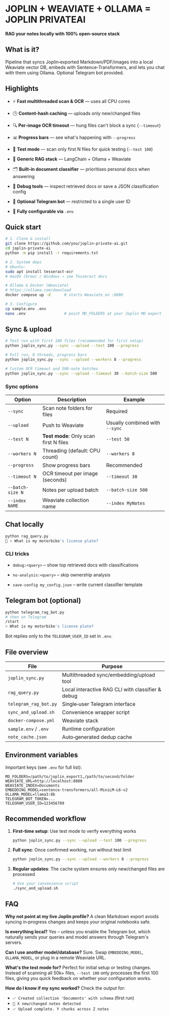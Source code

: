 # JOPLIN + WEAVIATE + OLLAMA = JOPLIN PRIVATEAI

**RAG your notes locally with 100% open‑source stack**

## What is it?

Pipeline that syncs Joplin‑exported Markdown/PDF/images into a local Weaviate vector DB, embeds with Sentence‑Transformers, and lets you chat with them using Ollama. Optional Telegram bot provided.

## Highlights

- ⚡ **Fast multithreaded scan & OCR** — uses all CPU cores
    
- 🕒 **Content‑hash caching** — uploads only new/changed files
    
- 🔍 **Per‑image OCR timeout** — hung files can't block a sync (`--timeout`)
    
- 📊 **Progress bars** — see what's happening with `--progress`
    
- 🧪 **Test mode** — scan only first N files for quick testing (`--test 100`)
    
- 🧠 **Generic RAG stack** — LangChain + Ollama + Weaviate
    
- 🗂️ **Built‑in document classifier** — prioritises personal docs when answering
    
- 🐞 **Debug tools** — inspect retrieved docs or save a JSON classification config
    
- 📱 **Optional Telegram bot** — restricted to a single user ID
    
- 🔧 **Fully configurable via** `.env`
    

## Quick start

```bash
# 1. Clone & install
git clone https://github.com/you/joplin-private-ai.git
cd joplin-private-ai
python -m pip install -r requirements.txt

# 2. System deps
# Ubuntu:
sudo apt install tesseract-ocr
# macOS (brew) / Windows → see Tesseract docs

# Ollama & Docker (Weaviate)
# https://ollama.com/download
docker compose up -d      # starts Weaviate on :8080

# 3. Configure
cp sample.env .env
nano .env                 # point MD_FOLDERS at your Joplin MD export
```

## Sync & upload

```bash
# Test run with first 100 files (recommended for first setup)
python joplin_sync.py --sync --upload --test 100 --progress

# Full run, 8 threads, progress bars
python joplin_sync.py --sync --upload --workers 8 --progress

# Custom OCR timeout and 500‑note batches
python joplin_sync.py --sync --upload --timeout 30 --batch-size 500
```

### Sync options

| Option | Description | Example |
| --- | --- | --- |
| `--sync` | Scan note folders for files | Required |
| `--upload` | Push to Weaviate | Usually combined with `--sync` |
| `--test N` | **Test mode**: Only scan first N files | `--test 50` |
| `--workers N` | Threading (default: CPU count) | `--workers 8` |
| `--progress` | Show progress bars | Recommended |
| `--timeout N` | OCR timeout per image (seconds) | `--timeout 30` |
| `--batch-size N` | Notes per upload batch | `--batch-size 500` |
| `--index NAME` | Weaviate collection name | `--index MyNotes` |

## Chat locally

```bash
python rag_query.py
🧠 > What is my motorbike's license plate?
```

### CLI tricks

- `debug:<query>` – show top retrieved docs with classifications
    
- `no-analysis:<query>` – skip ownership analysis
    
- `save-config my_config.json` – write current classifier template
    

## Telegram bot (optional)

```bash
python telegram_rag_bot.py
# then on Telegram
/start
> What is my motorbike's license plate?
```

Bot replies only to the `TELEGRAM_USER_ID` set in `.env`.

## File overview

| File | Purpose |
| --- | --- |
| `joplin_sync.py` | Multithreaded sync/embedding/upload tool |
| `rag_query.py` | Local interactive RAG CLI with classifier & debug |
| `telegram_rag_bot.py` | Single‑user Telegram interface |
| `sync_and_upload.sh` | Convenience wrapper script |
| `docker-compose.yml` | Weaviate stack |
| `sample.env` / `.env` | Runtime configuration |
| `note_cache.json` | Auto‑generated dedup cache |

## Environment variables

Important keys (see `.env` for full list):

```env
MD_FOLDERS=/path/to/joplin_export1,/path/to/second/folder
WEAVIATE_URL=http://localhost:8080
WEAVIATE_INDEX=Documents
EMBEDDING_MODEL=sentence-transformers/all-MiniLM-L6-v2
OLLAMA_MODEL=llama3:8b
TELEGRAM_BOT_TOKEN=...
TELEGRAM_USER_ID=123456789
```

## Recommended workflow

1.  **First-time setup**: Use test mode to verify everything works
    
    ```bash
    python joplin_sync.py --sync --upload --test 100 --progress
    ```
    
2.  **Full sync**: Once confirmed working, run without test limit
    
    ```bash
    python joplin_sync.py --sync --upload --workers 8 --progress
    ```
    
3.  **Regular updates**: The cache system ensures only new/changed files are processed
    
    ```bash
    # Use your convenience script
    ./sync_and_upload.sh
    ```
    

## FAQ

**Why not point at my live Joplin profile?** A clean Markdown export avoids syncing in‑progress changes and keeps your original notebooks safe.

**Is everything local?** Yes – unless you enable the Telegram bot, which naturally sends your queries and model answers through Telegram's servers.

**Can I use another model/database?** Sure. Swap `EMBEDDING_MODEL`, `OLLAMA_MODEL`, or plug in a remote Weaviate URL.

**What's the test mode for?** Perfect for initial setup or testing changes. Instead of scanning all 50k+ files, `--test 100` only processes the first 100 files, giving you quick feedback on whether your configuration works.

**How do I know if my sync worked?** Check the output for:

- `✅ Created collection 'Documents' with schema` (first run)
- `🔄 X new/changed notes detected`
- `✅ Upload complete. Y chunks across Z notes`